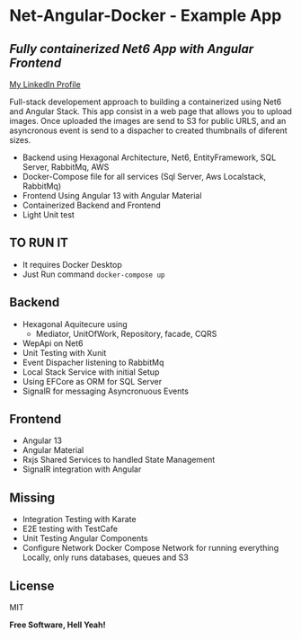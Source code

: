 # Net-Angular-Docker - Example App
## _Fully containerized Net6 App with Angular Frontend_
[My LinkedIn Profile]

Full-stack developement approach to building a containerized using Net6 and Angular Stack. This app consist in a web page
that allows you to upload images. Once uploaded the images are send to S3 for public URLS, and an asyncronous event is send
to a dispacher to created thumbnails of diferent sizes.

- Backend using Hexagonal Architecture, Net6, EntityFramework, SQL Server, RabbitMq, AWS
- Docker-Compose file for all services (Sql Server, Aws Localstack, RabbitMq)
- Frontend Using Angular 13 with Angular Material
- Containerized Backend and Frontend
- Light Unit test

## TO RUN IT

- It requires Docker Desktop
- Just Run command ```docker-compose up```

## Backend
-   Hexagonal Aquitecure using 
    - Mediator, UnitOfWork, Repository, facade, CQRS
-   WepApi on Net6
-   Unit Testing with Xunit
-   Event Dispacher listening to RabbitMq
-   Local Stack Service with initial Setup
-   Using EFCore as ORM for SQL Server
-   SignalR for messaging Asyncronuous Events

## Frontend
-   Angular 13
-   Angular Material
-   Rxjs Shared Services to handled State Management
-   SignalR integration with Angular

## Missing
-   Integration Testing with Karate
-   E2E testing with TestCafe
-   Unit Testing Angular Components
-   Configure Network Docker Compose Network for running everything Locally, only runs databases, queues and S3

## License

MIT

**Free Software, Hell Yeah!**

   [My LinkedIn Profile]: <https://www.linkedin.com/in/danielcarbajalpucp/>
